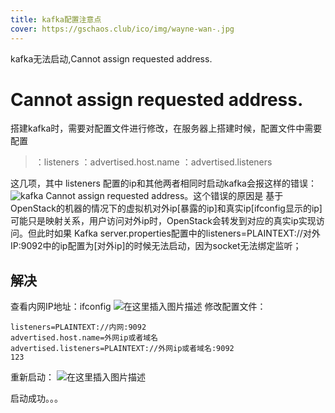 ```yaml
---
title: kafka配置注意点
cover: https://gschaos.club/ico/img/wayne-wan-.jpg
---
```




 kafka无法启动,Cannot assign requested address.

# Cannot assign requested address.

搭建kafka时，需要对配置文件进行修改，在服务器上搭建时候，配置文件中需要配置

> ：listeners
> ：advertised.host.name
> ：advertised.listeners

这几项，其中 listeners 配置的ip和其他两者相同时启动kafka会报这样的错误：
![kafka](https://img-blog.csdnimg.cn/20200514142306551.png?x-oss-process=image/watermark,type_ZmFuZ3poZW5naGVpdGk,shadow_10,text_aHR0cHM6Ly9ibG9nLmNzZG4ubmV0L3FxXzE3MjM4NDQ5,size_16,color_FFFFFF,t_70#pic_center)
Cannot assign requested address。这个错误的原因是
基于OpenStack的机器的情况下的虚拟机对外ip[暴露的ip]和真实ip[ifconfig显示的ip]可能只是映射关系，用户访问对外ip时，OpenStack会转发到对应的真实ip实现访问。但此时如果 Kafka server.properties配置中的listeners=PLAINTEXT://对外IP:9092中的ip配置为[对外ip]的时候无法启动，因为socket无法绑定监听；

## 解决

查看内网IP地址：ifconfig
![在这里插入图片描述](https://img-blog.csdnimg.cn/2020051414254043.png#pic_center)
修改配置文件：

```
listeners=PLAINTEXT://内网:9092               
advertised.host.name=外网ip或者域名
advertised.listeners=PLAINTEXT://外网ip或者域名:9092    
123
```

重新启动：
![在这里插入图片描述](https://img-blog.csdnimg.cn/20200514142624528.png?x-oss-process=image/watermark,type_ZmFuZ3poZW5naGVpdGk,shadow_10,text_aHR0cHM6Ly9ibG9nLmNzZG4ubmV0L3FxXzE3MjM4NDQ5,size_16,color_FFFFFF,t_70#pic_center)

启动成功。。。